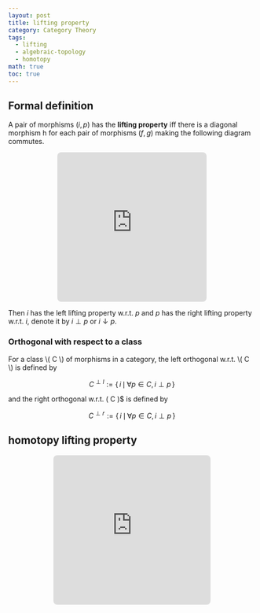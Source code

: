 ```yaml
---
layout: post
title: lifting property
category: Category Theory
tags:
  - lifting
  - algebraic-topology
  - homotopy
math: true
toc: true
---
```

## Formal definition
A pair of morphisms ${ (i,p) }$ has the **lifting property** iff there is a diagonal morphism h for each pair of morphisms ${ (f,g) }$ making the following diagram commutes.

<p align="middle"><iframe class="quiver-embed" src="https://q.uiver.app/#q=WzAsNCxbMCwwLCJBIl0sWzEsMSwiWSJdLFsxLDAsIlgiXSxbMCwxLCJCIl0sWzIsMSwicCJdLFswLDMsImkiLDJdLFswLDIsImYiXSxbMywxLCJnIiwyXSxbMywyLCJoIiwxLHsic3R5bGUiOnsiYm9keSI6eyJuYW1lIjoiZGFzaGVkIn19fV1d&embed" width="304" height="304" style="border-radius: 8px; border: none;"></iframe></p>

Then ${ i }$ has the left lifting property w.r.t. ${ p }$ and ${ p }$ has the right lifting property w.r.t. ${ i }$, denote it by ${ i \perp p }$ or ${ i \downarrow p }$.

### Orthogonal with respect to a class

For a class \\( C \\) of morphisms in a category, the left orthogonal w.r.t. \\( C \\) is defined by

$${ C^{\perp l} := \{ \, i \, \mid \, \forall p \in C, i\perp p \, \} }$$

and the right orthogonal w.r.t. \( C \)$ is defined by

$${ C^{\perp r} := \{ \, i \, \mid \, \forall p \in C, i\perp p \, \} }$$

## homotopy lifting property


<p align="middle"><iframe class="quiver-embed" src="https://q.uiver.app/#q=WzAsNCxbMCwwLCJZIl0sWzAsMSwiWSBcXHRpbWVzIEkiXSxbMSwxLCJCIl0sWzEsMCwiRSJdLFswLDEsIlxcaW90YV8wIiwyLHsic3R5bGUiOnsidGFpbCI6eyJuYW1lIjoiaG9vayIsInNpZGUiOiJ0b3AifX19XSxbMSwyLCJmX3tcXGJ1bGxldH0iLDJdLFszLDIsIlxccGkiLDAseyJzdHlsZSI6eyJoZWFkIjp7Im5hbWUiOiJlcGkifX19XSxbMCwzLCJcXH5mX3swfSJdLFsxLDMsIlxcfmZfe1xcYnVsbGV0fSIsMSx7InN0eWxlIjp7ImJvZHkiOnsibmFtZSI6ImRhc2hlZCJ9fX1dXQ==&embed" width="320" height="304" style="border-radius: 8px; border: none;"></iframe></p>

